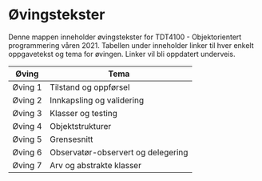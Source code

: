 # Øvingstekster

Denne mappen inneholder øvingstekster for TDT4100 - Objektorientert programmering våren 2021. Tabellen under inneholder linker til hver enkelt oppgavetekst og tema for øvingen. Linker vil bli oppdatert underveis.

| Øving             | Tema                                     | 
| ----------------- | ---------------------------------------- |
| Øving 1           | Tilstand og oppførsel                    |
| Øving 2           | Innkapsling og validering                |
| Øving 3           | Klasser og testing                       |
| Øving 4           | Objektstrukturer                         |
| Øving 5           | Grensesnitt                              |
| Øving 6           | Observatør-observert og delegering       |
| Øving 7           | Arv og abstrakte klasser                 |

